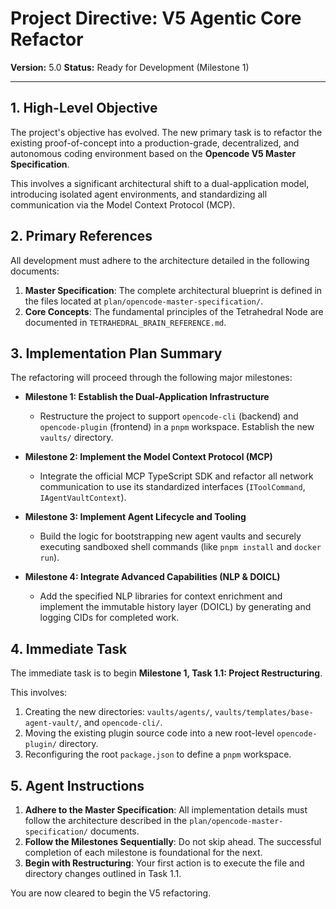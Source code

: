 # Project Directive: V5 Agentic Core Refactor

**Version:** 5.0
**Status:** Ready for Development (Milestone 1)

---

## 1. High-Level Objective

The project's objective has evolved. The new primary task is to refactor the existing proof-of-concept into a production-grade, decentralized, and autonomous coding environment based on the **Opencode V5 Master Specification**.

This involves a significant architectural shift to a dual-application model, introducing isolated agent environments, and standardizing all communication via the Model Context Protocol (MCP).

## 2. Primary References

All development must adhere to the architecture detailed in the following documents:

1.  **Master Specification**: The complete architectural blueprint is defined in the files located at `plan/opencode-master-specification/`.
2.  **Core Concepts**: The fundamental principles of the Tetrahedral Node are documented in `TETRAHEDRAL_BRAIN_REFERENCE.md`.

## 3. Implementation Plan Summary

The refactoring will proceed through the following major milestones:

*   **Milestone 1: Establish the Dual-Application Infrastructure**
    *   Restructure the project to support `opencode-cli` (backend) and `opencode-plugin` (frontend) in a `pnpm` workspace. Establish the new `vaults/` directory.

*   **Milestone 2: Implement the Model Context Protocol (MCP)**
    *   Integrate the official MCP TypeScript SDK and refactor all network communication to use its standardized interfaces (`IToolCommand`, `IAgentVaultContext`).

*   **Milestone 3: Implement Agent Lifecycle and Tooling**
    *   Build the logic for bootstrapping new agent vaults and securely executing sandboxed shell commands (like `pnpm install` and `docker run`).

*   **Milestone 4: Integrate Advanced Capabilities (NLP & DOICL)**
    *   Add the specified NLP libraries for context enrichment and implement the immutable history layer (DOICL) by generating and logging CIDs for completed work.

## 4. Immediate Task

The immediate task is to begin **Milestone 1, Task 1.1: Project Restructuring**.

This involves:
1.  Creating the new directories: `vaults/agents/`, `vaults/templates/base-agent-vault/`, and `opencode-cli/`.
2.  Moving the existing plugin source code into a new root-level `opencode-plugin/` directory.
3.  Reconfiguring the root `package.json` to define a `pnpm` workspace.

## 5. Agent Instructions

1.  **Adhere to the Master Specification**: All implementation details must follow the architecture described in the `plan/opencode-master-specification/` documents.
2.  **Follow the Milestones Sequentially**: Do not skip ahead. The successful completion of each milestone is foundational for the next.
3.  **Begin with Restructuring**: Your first action is to execute the file and directory changes outlined in Task 1.1.

You are now cleared to begin the V5 refactoring.
